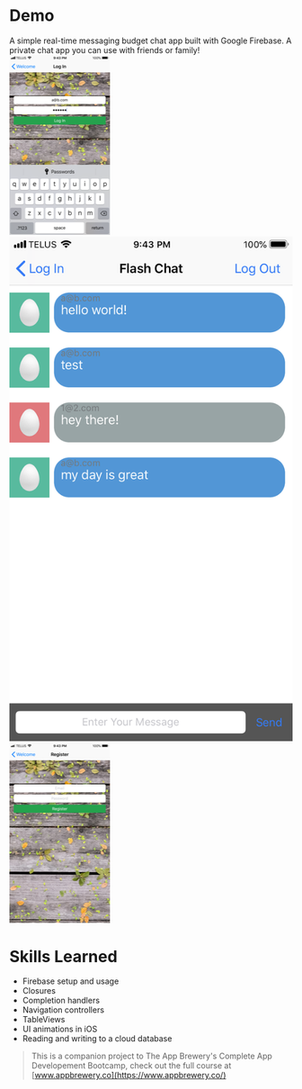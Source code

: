 # Demo
A simple real-time messaging budget chat app built with Google Firebase. A private chat app you can use with friends or family!
![FlashChatAppDemo1](https://github.com/Phissix/BudgetFlashChat/blob/master/demo/IMG_1113.PNG)
![FlashChatAppDemo2](https://github.com/Phissix/BudgetFlashChat/blob/master/demo/IMG_1114.PNG)
![FlashChatAppDemo3](https://github.com/Phissix/BudgetFlashChat/blob/master/demo/IMG_1115.PNG)

# Skills Learned
- Firebase setup and usage
- Closures
- Completion handlers
- Navigation controllers
- TableViews
- UI animations in iOS
- Reading and writing to a cloud database


>This is a companion project to The App Brewery's Complete App Developement Bootcamp, check out the full course at [www.appbrewery.co](https://www.appbrewery.co/)


